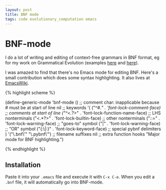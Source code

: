 ```yaml
---
layout: post
title: BNF mode
tags: code evolutionary_computation emacs
---
```


BNF-mode
========

I do a lot of writing and editing of context-free grammars in BNF
format, eg for my work on Grammatical Evolution (examples
[here](https://code.google.com/p/ponyge/) and
[here](http://ncra.ucd.ie/Site/GEVA.html)).

I was amazed to find that there's no Emacs mode for editing
BNF. Here's a small contribution which does some syntax
highlighting. It also lives at
[EmacsWiki](http://www.emacswiki.org/emacs/BNFMode).

{% highlight scheme %}

(define-generic-mode 'bnf-mode
  () ;; comment char: inapplicable because # must be at start of line
  nil ;; keywords
  '(
    ("^#.*" . 'font-lock-comment-face) ;; comments at start of line
    ("^<.*?>" . 'font-lock-function-name-face) ;; LHS nonterminals
    ("<.*?>" . 'font-lock-builtin-face) ;; other nonterminals
    ("::=" . 'font-lock-warning-face) ;; "goes-to" symbol
    ("\|" . 'font-lock-warning-face) ;; "OR" symbol
    ("\{:\\|:\}" . 'font-lock-keyword-face) ;; special pybnf delimiters
    )
  '("\\.bnf\\'" "\\.pybnf\\'") ;; filename suffixes
  nil ;; extra function hooks
  "Major mode for BNF highlighting.")

{% endhighlight %}

Installation
------------

Paste it into your `.emacs` file and execute it with `C-x C-e`. When
you edit a `.bnf` file, it will automatically go into BNF-mode.
